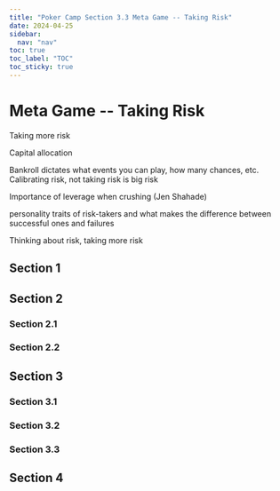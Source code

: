 ```yaml
---
title: "Poker Camp Section 3.3 Meta Game -- Taking Risk"
date: 2024-04-25
sidebar:
  nav: "nav"
toc: true
toc_label: "TOC"
toc_sticky: true
---
```


# Meta Game -- Taking Risk
Taking more risk 

Capital allocation

Bankroll dictates what events you can play, how many chances, etc. 
Calibrating risk, not taking risk is big risk 


Importance of leverage when crushing (Jen Shahade)

personality traits of risk-takers and what makes the difference between successful ones and failures

Thinking about risk, taking more risk 

## Section 1

## Section 2
### Section 2.1
### Section 2.2


## Section 3
### Section 3.1
### Section 3.2
### Section 3.3

## Section 4
